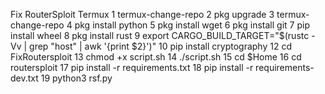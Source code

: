 Fix RouterSploit Termux
1 termux-change-repo
2 pkg upgrade
3 termux-change-repo
4 pkg install python
5 pkg install wget
6 pkg install git
7 pip install wheel
8 pkg install rust
9 export CARGO_BUILD_TARGET="$(rustc -Vv | grep "host" | awk '{print $2}')"
10 pip install cryptography
12 cd FixRoutersploit
13 chmod +x script.sh
14 ./script.sh
15 cd $Home
16 cd routersploit
17 pip install -r requirements.txt
18 pip install -r requirements-dev.txt
19 python3 rsf.py
